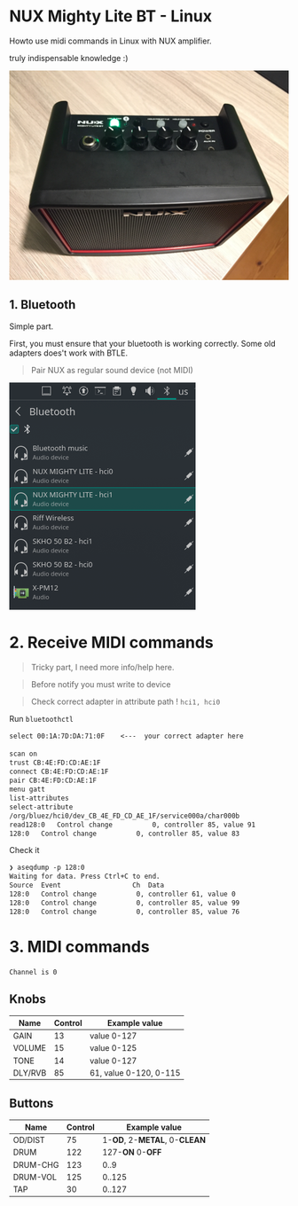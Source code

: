 # NUX Mighty Lite BT - Linux
Howto use midi commands in Linux with NUX amplifier.

truly indispensable knowledge :)

![](nux.jpg)



## 1. Bluetooth
Simple part.

First, you must ensure that your bluetooth is working correctly.
Some old adapters does't work with BTLE.

> Pair NUX as regular sound device (not MIDI)

![](2022-01-11-17-04-12.png)



# 2. Receive MIDI commands
> Tricky part, I need more info/help here.

> Before notify you must write to device

> Check correct adapter in attribute path ! `hci1, hci0`

Run `bluetoothctl`
```
select 00:1A:7D:DA:71:0F    <---  your correct adapter here

scan on
trust CB:4E:FD:CD:AE:1F
connect CB:4E:FD:CD:AE:1F
pair CB:4E:FD:CD:AE:1F
menu gatt
list-attributes
select-attribute /org/bluez/hci0/dev_CB_4E_FD_CD_AE_1F/service000a/char000b
read128:0   Control change          0, controller 85, value 91
128:0   Control change          0, controller 85, value 83

```

Check it
```
❯ aseqdump -p 128:0
Waiting for data. Press Ctrl+C to end.
Source  Event                  Ch  Data
128:0   Control change          0, controller 61, value 0
128:0   Control change          0, controller 85, value 99
128:0   Control change          0, controller 85, value 76
```

# 3. MIDI commands
`Channel is 0`

## Knobs
Name     | Control | Example value
-------- | ------- | -------------
GAIN     | 13      | value 0-127
VOLUME   | 15      | value 0-125
TONE     | 14      | value 0-127
DLY/RVB  | 85      | 61,  value 0-120, 0-115 

## Buttons
Name     | Control | Example value
-------- | ------- | -------------
OD/DIST  | 75      | 1-**OD**, 2-**METAL**, 0-**CLEAN**
DRUM     | 122     | 127-**ON** 0-**OFF**
DRUM-CHG | 123     | 0..9
DRUM-VOL | 125     | 0..125
TAP      | 30      | 0..127
